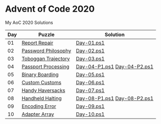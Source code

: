# Advent of Code 2020

My AoC 2020 Solutions

| Day | Puzzle | Solution |
|-----|--------|----------|
| 01 | [Report Repair](https://adventofcode.com/2020/day/1) | [Day-01.ps1](Day-01.ps1) |
| 02 | [Password Philosophy](https://adventofcode.com/2020/day/2) | [Day-02.ps1](Day-02.ps1) |
| 03 | [Toboggan Trajectory](https://adventofcode.com/2020/day/3) | [Day-03.ps1](Day-03.ps1) |
| 04 | [Passport Processing](https://adventofcode.com/2020/day/4) | [Day-04-P1.ps1](Day-04-P1.ps1) [Day-04-P2.ps1](Day-04-P2.ps1) |
| 05 | [Binary Boarding](https://adventofcode.com/2020/day/5) | [Day-05.ps1](Day-05.ps1) |
| 06 | [Custom Customs](https://adventofcode.com/2020/day/6) | [Day-06.ps1](Day-06.ps1) |
| 07 | [Handy Haversacks](https://adventofcode.com/2020/day/7) | [Day-07.ps1](Day-07.ps1) |
| 08 | [Handheld Halting](https://adventofcode.com/2020/day/8) | [Day-08-P1.ps1](Day-08-P1.ps1) [Day-08-P2.ps1](Day-08-P2.ps1) |
| 09 | [Encoding Error](https://adventofcode.com/2020/day/9) | [Day-09.ps1](Day-09.ps1) |
| 10 | [Adapter Array](https://adventofcode.com/2020/day/10) | [Day-10.ps1](Day-10.ps1) |
